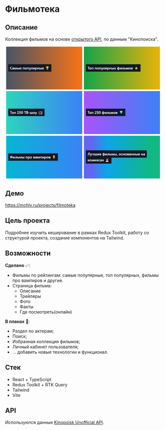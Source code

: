 # Фильмотека

## Описание

Коллекция фильмов на основе [открытого API](https://kinopoiskapiunofficial.tech/), по данным "Кинопоиска".

![](github-cover.png)

## Демо

https://mchlv.ru/projects/filmoteka

## Цель проекта

Подробнее изучить кеширование в рамках Redux Toolkit, работу со структурой проекта, создание компонентов на Tailwind.

## Возможности

**Сделано** ✅:

-   Фильмы по рейтингам: самые популярные, топ популярных, фильмы про вампиров и другие.
-   Страница фильма:
    -   Описание
    -   Трейлеры
    -   Фото
    -   Факты
    -   Где посмотреть(онлайн)

**В планах** 🚀:

-   Раздел по актерам;
-   Поиск;
-   Избранная коллекция фильмов;
-   Личный кабинет пользователя;
-   ... добавить новые технологии и функционал.

## Стек

-   React + TypeScript
-   Redux Toolkit + RTK Query
-   Tailwind
-   Vite

## API

Используются данные [Kinopoisk Unofficial API](https://kinopoiskapiunofficial.tech/).
